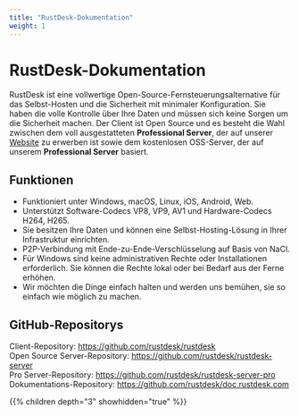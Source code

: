 ```yaml
---
title: "RustDesk-Dokumentation"
weight: 1
---
```


# RustDesk-Dokumentation

RustDesk ist eine vollwertige Open-Source-Fernsteuerungsalternative für das Selbst-Hosten und die Sicherheit mit minimaler Konfiguration. Sie haben die volle Kontrolle über Ihre Daten und müssen sich keine Sorgen um die Sicherheit machen. Der Client ist Open Source und es besteht die Wahl zwischen dem voll ausgestatteten <b>Professional Server</b>, der auf unserer [Website](https://rustdesk.com) zu erwerben ist sowie dem kostenlosen OSS-Server, der auf unserem <b>Professional Server</b> basiert.

## Funktionen
- Funktioniert unter Windows, macOS, Linux, iOS, Android, Web.
- Unterstützt Software-Codecs VP8, VP9, AV1 und Hardware-Codecs H264, H265.
- Sie besitzen Ihre Daten und können eine Selbst-Hosting-Lösung in Ihrer Infrastruktur einrichten.
- P2P-Verbindung mit Ende-zu-Ende-Verschlüsselung auf Basis von NaCl.
- Für Windows sind keine administrativen Rechte oder Installationen erforderlich. Sie können die Rechte lokal oder bei Bedarf aus der Ferne erhöhen.
- Wir möchten die Dinge einfach halten und werden uns bemühen, sie so einfach wie möglich zu machen.

## GitHub-Repositorys
Client-Repository: https://github.com/rustdesk/rustdesk</br>
Open Source Server-Repository: https://github.com/rustdesk/rustdesk-server</br>
Pro Server-Repository: https://github.com/rustdesk/rustdesk-server-pro</br>
Dokumentations-Repository: https://github.com/rustdesk/doc.rustdesk.com</br>

{{% children depth="3" showhidden="true" %}}
